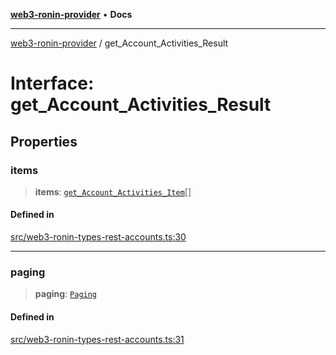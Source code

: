[**web3-ronin-provider**](../README.md) • **Docs**

***

[web3-ronin-provider](../globals.md) / get\_Account\_Activities\_Result

# Interface: get\_Account\_Activities\_Result

## Properties

### items

> **items**: [`get_Account_Activities_Item`](get_Account_Activities_Item.md)[]

#### Defined in

[src/web3-ronin-types-rest-accounts.ts:30](https://github.com/chuacw/web3-ronin-provider/blob/74865f4cc367fda569b2ea12b7ca079db4fcf0a2/src/web3-ronin-types-rest-accounts.ts#L30)

***

### paging

> **paging**: [`Paging`](Paging.md)

#### Defined in

[src/web3-ronin-types-rest-accounts.ts:31](https://github.com/chuacw/web3-ronin-provider/blob/74865f4cc367fda569b2ea12b7ca079db4fcf0a2/src/web3-ronin-types-rest-accounts.ts#L31)
